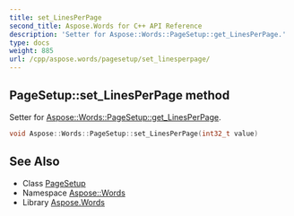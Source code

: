 ```yaml
---
title: set_LinesPerPage
second_title: Aspose.Words for C++ API Reference
description: 'Setter for Aspose::Words::PageSetup::get_LinesPerPage.'
type: docs
weight: 885
url: /cpp/aspose.words/pagesetup/set_linesperpage/
---
```

## PageSetup::set_LinesPerPage method


Setter for [Aspose::Words::PageSetup::get_LinesPerPage](../get_linesperpage/).

```cpp
void Aspose::Words::PageSetup::set_LinesPerPage(int32_t value)
```

## See Also

* Class [PageSetup](../)
* Namespace [Aspose::Words](../../)
* Library [Aspose.Words](../../../)

